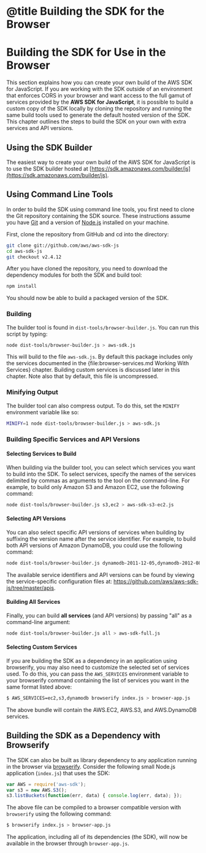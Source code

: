 # @title Building the SDK for the Browser

# Building the SDK for Use in the Browser

This section explains how you can create your own build of the AWS SDK for
JavaScript. If you are working with the SDK outside of an environment that
enforces CORS in your browser and want access to the full gamut of services
provided by the **AWS SDK for JavaScript**, it is possible to build a custom
copy of the SDK locally by cloning the repository and running the same build
tools used to generate the default hosted version of the SDK. This chapter
outlines the steps to build the SDK on your own with extra services and API
versions.

## Using the SDK Builder

The easiest way to create your own build of the AWS SDK for JavaScript is to
use the SDK builder hosted at
[https://sdk.amazonaws.com/builder/js](https://sdk.amazonaws.com/builder/js).

## Using Command Line Tools

In order to build the SDK using command line tools, you first need to clone
the Git repository containing the SDK source. These instructions assume
you have [Git](http://git-scm.org) and a version of
[Node.js](http://nodejs.org) installed on your machine.

First, clone the repository from GitHub and cd into the directory:

```bash
git clone git://github.com/aws/aws-sdk-js
cd aws-sdk-js
git checkout v2.4.12
```

After you have cloned the repository, you need to download the dependency modules
for both the SDK and build tool:

```bash
npm install
```

You should now be able to build a packaged version of the SDK.

### Building

The builder tool is found in `dist-tools/browser-builder.js`. You can run
this script by typing:

```bash
node dist-tools/browser-builder.js > aws-sdk.js
```

This will build to the file `aws-sdk.js`. By default this package includes
only the services documented in the {file:browser-services.md Working With Services}
chapter. Building custom services is discussed later in this chapter. Note
also that by default, this file is uncompressed.

### Minifying Output

The builder tool can also compress output. To do this, set the `MINIFY`
environment variable like so:

```bash
MINIFY=1 node dist-tools/browser-builder.js > aws-sdk.js
```

### Building Specific Services and API Versions

#### Selecting Services to Build

When building via the builder tool, you can select which services you want to
build into the SDK. To select services, specify the names of the services
delimited by commas as arguments to the tool on the command-line. For example,
to build only Amazon S3 and Amazon EC2, use the following command:

```bash
node dist-tools/browser-builder.js s3,ec2 > aws-sdk-s3-ec2.js
```

#### Selecting API Versions

You can also select specific API versions of services when building
by suffixing the version name after the service identifier. For example, to
build both API versions of Amazon DynamoDB, you could use the following
command:

```bash
node dist-tools/browser-builder.js dynamodb-2011-12-05,dynamodb-2012-08-10
```

The available service identifiers and API versions can be found by viewing the
service-specific configuration files at:
<https://github.com/aws/aws-sdk-js/tree/master/apis>.

#### Building All Services

Finally, you can build **all services** (and API versions) by passing "all"
as a command-line argument:

```bash
node dist-tools/browser-builder.js all > aws-sdk-full.js
```
#### Selecting Custom Services

If you are building the SDK as a dependency in an application using browserify,
you may also need to customize the selected set of services used. To do this,
you can pass the `AWS_SERVICES` environment variable to your browserify
command containing the list of services you want in the same format listed
above:

```sh
$ AWS_SERVICES=ec2,s3,dynamodb browserify index.js > browser-app.js
```

The above bundle will contain the AWS.EC2, AWS.S3, and AWS.DynamoDB services.

## Building the SDK as a Dependency with Browserify

The SDK can also be built as library dependency to any application running
in the browser via [browserify](http://browserify.org). Consider the following
small Node.js application (`index.js`) that uses the SDK:

```js
var AWS = require('aws-sdk');
var s3 = new AWS.S3();
s3.listBuckets(function(err, data) { console.log(err, data); });
```

The above file can be compiled to a browser compatible version with
`browserify` using the following command:

```sh
$ browserify index.js > browser-app.js
```

The application, including all of its dependencies (the SDK), will now be
available in the browser through `browser-app.js`.
